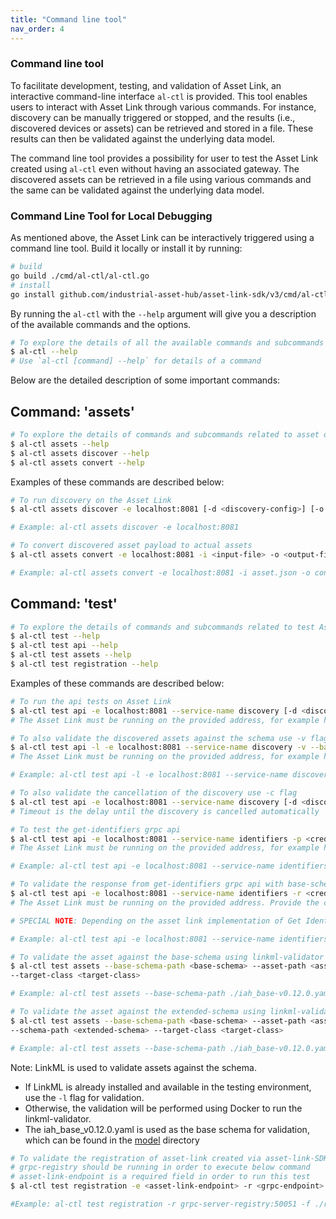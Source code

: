 ```yaml
---
title: "Command line tool"
nav_order: 4
---
```


### Command line tool

To facilitate development, testing, and validation of Asset Link, an interactive command-line interface `al-ctl` is provided. This tool enables users to interact with Asset Link through various commands.
For instance, discovery can be manually triggered or stopped, and the results (i.e., discovered devices or assets) can be retrieved and stored in a file. These results can then be validated against the underlying data model.

The command line tool provides a possibility for user to test the Asset Link created using `al-ctl` even without having an associated gateway. The discovered assets can be retrieved in a file using various commands and the same can be validated against the underlying data model.

### Command Line Tool for Local Debugging

As mentioned above, the Asset Link can be interactively triggered using a command line tool.
Build it locally or install it by running:

```bash
# build
go build ./cmd/al-ctl/al-ctl.go
# install
go install github.com/industrial-asset-hub/asset-link-sdk/v3/cmd/al-ctl@main
```

By running the `al-ctl` with the `--help` argument will give you a description of the available commands and the options.

```bash
# To explore the details of all the available commands and subcommands which can be performed with the command line tool
$ al-ctl --help
# Use `al-ctl [command] --help` for details of a command
```

Below are the detailed description of some important commands:

## Command: 'assets'

```bash
# To explore the details of commands and subcommands related to asset discovery
$ al-ctl assets --help
$ al-ctl assets discover --help
$ al-ctl assets convert --help
```

Examples of these commands are described below:

```bash
# To run discovery on the Asset Link
$ al-ctl assets discover -e localhost:8081 [-d <discovery-config>] [-o <output-file>]

# Example: al-ctl assets discover -e localhost:8081
```

```bash
# To convert discovered asset payload to actual assets
$ al-ctl assets convert -e localhost:8081 -i <input-file> -o <output-file>

# Example: al-ctl assets convert -e localhost:8081 -i asset.json -o converted-asset.json
```

## Command: 'test'

```bash
# To explore the details of commands and subcommands related to test Asset Link
$ al-ctl test --help
$ al-ctl test api --help
$ al-ctl test assets --help
$ al-ctl test registration --help
```

Examples of these commands are described below:

```bash
# To run the api tests on Asset Link
$ al-ctl test api -e localhost:8081 --service-name discovery [-d <discovery-config>]
# The Asset Link must be running on the provided address, for example here: localhost:8081
```

```bash
# To also validate the discovered assets against the schema use -v flag
$ al-ctl test api -l -e localhost:8081 --service-name discovery -v --base-schema-path <base-schema> --target-class Asset
# The Asset Link must be running on the provided address, for example here: localhost:8081

# Example: al-ctl test api -l -e localhost:8081 --service-name discovery -v --base-schema-path ./iah_base-v0.12.0.yaml --target-class Asset
```

```bash
# To also validate the cancellation of the discovery use -c flag
$ al-ctl test api -e localhost:8081 --service-name discovery [-d <discovery-config>] -c -n <timeout>
# Timeout is the delay until the discovery is cancelled automatically
```

```bash
# To test the get-identifiers grpc api
$ al-ctl test api -e localhost:8081 --service-name identifiers -p <credential-file-path>
# The Asset Link must be running on the provided address, for example here: localhost:8081 and the Asset Link must implement Get Identifiers API. Optionally provide the credential file path, default is empty.

# Example: al-ctl test api -e localhost:8081 --service-name identifiers -p ./credential.json
```

```bash
# To validate the response from get-identifiers grpc api with base-schema
$ al-ctl test api -e localhost:8081 --service-name identifiers -r <credential-file-path> -v --base-schema-path <base-schema> --target-class Asset
# The Asset Link must be running on the provided address. Provide the credential file path and base schema path.

# SPECIAL NOTE: Depending on the asset link implementation of Get Identifiers, the asset returned may be incomplete. Hence, the validation may fail.

# Example: al-ctl test api -e localhost:8081 --service-name identifiers -r ./credential.json -v --base-schema-path ./iah_base-v0.12.0.yaml --target-class Asset
```

```bash
# To validate the asset against the base-schema using linkml-validator where schema file should be yaml
$ al-ctl test assets --base-schema-path <base-schema> --asset-path <asset>
--target-class <target-class>

# Example: al-ctl test assets --base-schema-path ./iah_base-v0.12.0.yaml --asset-path ./Asset-001.ld.json --target-class Asset
```

```bash
# To validate the asset against the extended-schema using linkml-validator where schema file should be yaml
$ al-ctl test assets --base-schema-path <base-schema> --asset-path <asset>
--schema-path <extended-schema> --target-class <target-class>

# Example: al-ctl test assets --base-schema-path ./iah_base-v0.12.0.yaml --asset-path ./SatController-001.json --schema-path ./cdm_sat.yaml --target-class SatController
```

Note: LinkML is used to validate assets against the schema.

- If LinkML is already installed and available in the testing environment, use the `-l` flag for validation.
- Otherwise, the validation will be performed using Docker to run the linkml-validator.
- The iah_base_v0.12.0.yaml is used as the base schema for validation, which can be found in the [model](https://github.com/industrial-asset-hub/asset-link-sdk/tree/main/model) directory

```bash
# To validate the registration of asset-link created via asset-link-SDK
# grpc-registry should be running in order to execute below command
# asset-link-endpoint is a required field in order to run this test
$ al-ctl test registration -e <asset-link-endpoint> -r <grpc-endpoint> -f <registry-file-path>

#Example: al-ctl test registration -r grpc-server-registry:50051 -f ./registry.json
```
